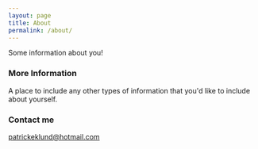 ```yaml
---
layout: page
title: About
permalink: /about/
---
```


Some information about you!

### More Information

A place to include any other types of information that you'd like to include about yourself.

### Contact me

[patrickeklund@hotmail.com](mailto:patrickeklund@hotmail.com)
